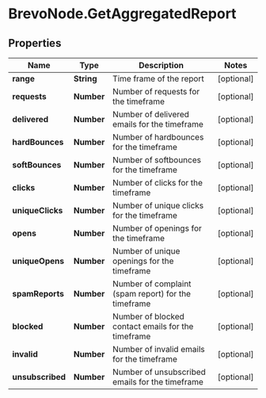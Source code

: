 # BrevoNode.GetAggregatedReport

## Properties
Name | Type | Description | Notes
------------ | ------------- | ------------- | -------------
**range** | **String** | Time frame of the report | [optional] 
**requests** | **Number** | Number of requests for the timeframe | [optional] 
**delivered** | **Number** | Number of delivered emails for the timeframe | [optional] 
**hardBounces** | **Number** | Number of hardbounces for the timeframe | [optional] 
**softBounces** | **Number** | Number of softbounces for the timeframe | [optional] 
**clicks** | **Number** | Number of clicks for the timeframe | [optional] 
**uniqueClicks** | **Number** | Number of unique clicks for the timeframe | [optional] 
**opens** | **Number** | Number of openings for the timeframe | [optional] 
**uniqueOpens** | **Number** | Number of unique openings for the timeframe | [optional] 
**spamReports** | **Number** | Number of complaint (spam report) for the timeframe | [optional] 
**blocked** | **Number** | Number of blocked contact emails for the timeframe | [optional] 
**invalid** | **Number** | Number of invalid emails for the timeframe | [optional] 
**unsubscribed** | **Number** | Number of unsubscribed emails for the timeframe | [optional] 


